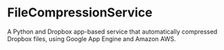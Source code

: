 # FileCompressionService
A Python and Dropbox app-based service that automatically compressed Dropbox files, using Google App Engine and Amazon AWS.
